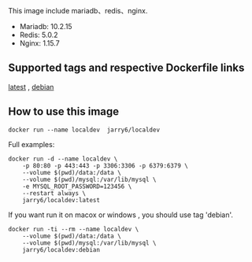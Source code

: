 
This image include mariadb、redis、nginx.

- Mariadb: 10.2.15
- Redis: 5.0.2
- Nginx: 1.15.7

## Supported tags and respective Dockerfile links

[latest](https://github.com/jsix/notes/blob/master/docker/localdev/Dockerfile) , [debian](https://github.com/jsix/notes/blob/master/docker/localdev/Dockerfile_debian)


## How to use this image

```
docker run --name localdev  jarry6/localdev
```

Full examples:

```
docker run -d --name localdev \
	-p 80:80 -p 443:443 -p 3306:3306 -p 6379:6379 \
    --volume $(pwd)/data:/data \
 	--volume $(pwd)/mysql:/var/lib/mysql \
	-e MYSQL_ROOT_PASSWORD=123456 \
   	--restart always \
    jarry6/localdev:latest
```

If you want run it on macox or windows , you should use tag 'debian'. 

```
docker run -ti --rm --name localdev \
    --volume $(pwd)/data:/data \
	--volume $(pwd)/mysql:/var/lib/mysql \
    jarry6/localdev:debian
```
